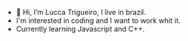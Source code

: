 - 👋 Hi, I’m Lucca Trigueiro, I live in brazil. 
- I'm interested in coding and I want to work whit it. 
- Currently learning Javascript and C++. 
